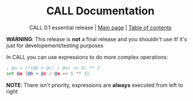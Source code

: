 <div align="center">

# CALL Documentation
CALL 0.1 essential release
| [Main page](../README.md) | [Table of contents](./README.md)

</div>

**WARNING**: This release is **not** a final release and you shouldn't use it!
it's just for developement/testing purposes

In CALL you can use expressions to do more complex operations:
```asm
; @a = (((@b + @c) / @a) << 5) ** 2
set @a [@b + @c / @a << 5 ** 2]
```
**NOTE**: There isn't priority, expressions are **always** executed from
left to right
